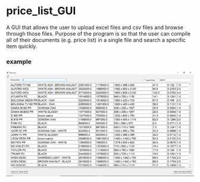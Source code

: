 # price_list_GUI
A GUI that allows the user to upload excel files and csv files and browse through those files.
Purpose of the program is so that the user can compile all of their documents (e.g. price list) in a single file and search a specific item quickly.

### example
![alt text](https://github.com/chromium7/price_list_GUI/blob/master/image(1).png?raw=true)
